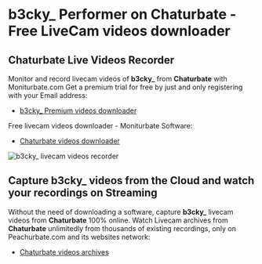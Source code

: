 # b3cky_ Performer on Chaturbate - Free LiveCam videos downloader

## Chaturbate Live Videos Recorder

Monitor and record livecam videos of **b3cky_** from **Chaturbate** with Moniturbate.com
Get a premium trial for free by just and only registering with your Email address:
* [b3cky_ Premium videos downloader](https://moniturbate.com/request-demo-licence-key.html)

Free livecam videos downloader - Moniturbate Software:
* [Chaturbate videos downloader](https://moniturbate.com/moniturbate-download-software.html)

![b3cky_ livecam videos recorder](https://peachurnet.com/templates/moniturbate-software.png)


## Capture b3cky_ videos from the Cloud and watch your recordings on Streaming

Without the need of downloading a software, capture **b3cky_** livecam videos from **Chaturbate** 100% online.
Watch Livecam archives from **Chaturbate** unlimitedly from thousands of existing recordings, only on Peachurbate.com and its websites network:
* [Chaturbate videos archives](https://peachurnet.com/)